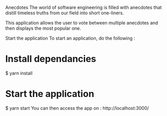 Anecdotes
The world of software engineering is filled with anecdotes that distill timeless truths from our field into short one-liners.

This application allows the user to vote between multiple anecdotes and then displays the most popular one.

Start the application
To start an application, do the following :

# Install dependancies
$ yarn install
# Start the application
$ yarn start
You can then access the app on : http://localhost:3000/
